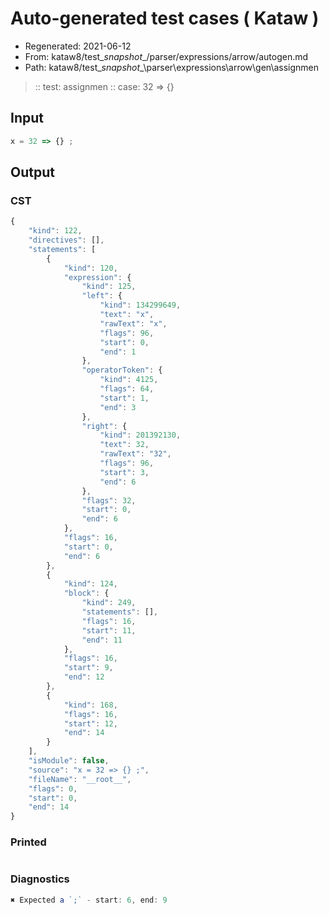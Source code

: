 # Auto-generated test cases ( Kataw )
- Regenerated: 2021-06-12
- From: kataw8/test\__snapshot__/parser/expressions/arrow/autogen.md
- Path: kataw8/test\__snapshot__\parser\expressions\arrow\gen\assignmen
> :: test: assignmen
> :: case: 32 => {}
## Input

`````js
x = 32 => {} ;
`````
## Output

### CST

```javascript
{
    "kind": 122,
    "directives": [],
    "statements": [
        {
            "kind": 120,
            "expression": {
                "kind": 125,
                "left": {
                    "kind": 134299649,
                    "text": "x",
                    "rawText": "x",
                    "flags": 96,
                    "start": 0,
                    "end": 1
                },
                "operatorToken": {
                    "kind": 4125,
                    "flags": 64,
                    "start": 1,
                    "end": 3
                },
                "right": {
                    "kind": 201392130,
                    "text": 32,
                    "rawText": "32",
                    "flags": 96,
                    "start": 3,
                    "end": 6
                },
                "flags": 32,
                "start": 0,
                "end": 6
            },
            "flags": 16,
            "start": 0,
            "end": 6
        },
        {
            "kind": 124,
            "block": {
                "kind": 249,
                "statements": [],
                "flags": 16,
                "start": 11,
                "end": 11
            },
            "flags": 16,
            "start": 9,
            "end": 12
        },
        {
            "kind": 168,
            "flags": 16,
            "start": 12,
            "end": 14
        }
    ],
    "isModule": false,
    "source": "x = 32 => {} ;",
    "fileName": "__root__",
    "flags": 0,
    "start": 0,
    "end": 14
}
```

### Printed

```javascript

```

### Diagnostics

```javascript
✖ Expected a `;` - start: 6, end: 9

```

